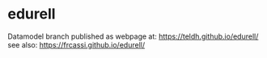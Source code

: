 # edurell
Datamodel branch published as webpage at: https://teldh.github.io/edurell/ <br>
see also: https://frcassi.github.io/edurell/

